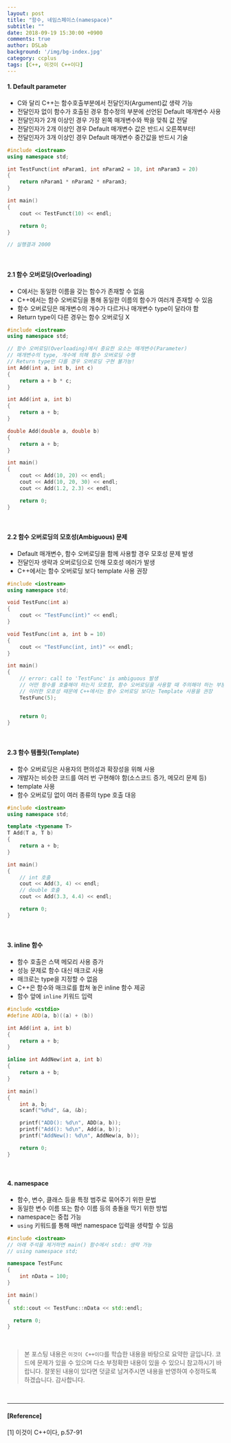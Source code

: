 ```yaml
---
layout: post
title: "함수, 네임스페이스(namespace)"
subtitle: ""
date: 2018-09-19 15:30:00 +0900
comments: true
author: DSLab
background: '/img/bg-index.jpg'
category: ccplus
tags: [C++, 이것이 C++이다]
---
```


#### 1. Default parameter

  - C와 달리 C++는 함수호출부분에서 전달인자(Argument)값 생략 가능
  - 전달인자 없이 함수가 호출된 경우 함수정의 부분에 선언된 Default 매개변수 사용
  - 전달인자가 2개 이상인 경우 가장 왼쪽 매개변수와 짝을 맞춰 값 전달
  - 전달인자가 2개 이상인 경우 Default 매개변수 값은 반드시 오른쪽부터!
  - 전달인자가 3개 이상인 경우 Default 매개변수 중간값을 반드시 기술

```c++
#include <iostream>
using namespace std;

int TestFunct(int nParam1, int nParam2 = 10, int nParam3 = 20)
{
    return nParam1 * nParam2 * nParam3;
}

int main()
{
    cout << TestFunct(10) << endl;

    return 0;
}

// 실행결과 2000
```

<br>

#### 2.1 함수 오버로딩(Overloading)
  - C에서는 동일한 이름을 갖는 함수가 존재할 수 없음
  - C++에서는 함수 오버로딩을 통해 동일한 이름의 함수가 여러개 존재할 수 있음
  - 함수 오버로딩은 매개변수의 개수가 다르거나 매개변수 type이 달라야 함
  - Return type이 다른 경우는 함수 오버로딩 X

```c++
#include <iostream>
using namespace std;

// 함수 오버로딩(Overloading)에서 중요한 요소는 매개변수(Parameter)
// 매개변수의 type, 개수에 의해 함수 오버로딩 수행
// Return type만 다를 경우 오버로딩 구현 불가능!
int Add(int a, int b, int c)
{
    return a + b * c;
}

int Add(int a, int b)
{
    return a + b;
}

double Add(double a, double b)
{
    return a + b;
}

int main()
{
    cout << Add(10, 20) << endl;
    cout << Add(10, 20, 30) << endl;
    cout << Add(1.2, 2.3) << endl;

    return 0;
}
```

<br>

#### 2.2 함수 오버로딩의 모호성(Ambiguous) 문제
  - Default 매개변수, 함수 오버로딩을 함께 사용할 경우 모호성 문제 발생
  - 전달인자 생략과 오버로딩으로 인해 모호성 에러가 발생
  - C++에서는 함수 오버로딩 보다 template 사용 권장

```c++
#include <iostream>
using namespace std;

void TestFunc(int a)
{
    cout << "TestFunc(int)" << endl;
}

void TestFunc(int a, int b = 10)
{
    cout << "TestFunc(int, int)" << endl;
}

int main()
{
    // error: call to 'TestFunc' is ambiguous 발생
    // 어떤 함수를 호출해야 하는지 모호함, 함수 오버로딩을 사용할 때 주의해야 하는 부분!
    // 이러한 모호성 때문에 C++에서는 함수 오버로딩 보다는 Template 사용을 권장
    TestFunc(5);


    return 0;
}

```

<br>

#### 2.3 함수 템플릿(Template)
  - 함수 오버로딩은 사용자의 편의성과 확장성을 위해 사용
  - 개발자는 비슷한 코드를 여러 번 구현해야 함(소스코드 증가, 메모리 문제 등)
  - template 사용
  - 함수 오버로딩 없이 여러 종류의 type 호출 대응

```c++
#include <iostream>
using namespace std;

template <typename T>
T Add(T a, T b)
{
    return a + b;
}

int main()
{  
    // int 호출
    cout << Add(3, 4) << endl;
    // double 호출
    cout << Add(3.3, 4.4) << endl;

    return 0;
}
```

<br>

#### 3. inline 함수
  - 함수 호출은 스택 메모리 사용 증가
  - 성능 문제로 함수 대신 매크로 사용
  - 매크로는 type을 지정할 수 없음
  - C++은 함수와 매크로를 합쳐 놓은 inline 함수 제공
  - 함수 앞에 `inline` 키워드 입력

```c++
#include <cstdio>
#define ADD(a, b)((a) + (b))

int Add(int a, int b)
{
    return a + b;
}

inline int AddNew(int a, int b)
{
    return a + b;
}

int main()
{
    int a, b;
    scanf("%d%d", &a, &b);

    printf("ADD(): %d\n", ADD(a, b));
    printf("Add(): %d\n", Add(a, b));
    printf("AddNew(): %d\n", AddNew(a, b));

    return 0;
}
```

<br>

#### 4. namespace
  - 함수, 변수, 클래스 등을 특정 범주로 묶어주기 위한 문법
  - 동일한 변수 이름 또는 함수 이름 등의 충돌을 막기 위한 방법
  - namespace는 중첩 가능
  - `using` 키워드를 통해 매번 namespace 입력을 생략할 수 있음

```c++
#include <iostream>
// 아래 주석을 제거하면 main() 함수에서 std:: 생략 가능
// using namespace std;

namespace TestFunc
{
    int nData = 100;
}

int main()
{
  std::cout << TestFunc::nData << std::endl;

  return 0;
}
```

<br>

>본 포스팅 내용은 `이것이 C++이다`를 학습한 내용을 바탕으로 요약한 글입니다. 코드에 문제가 있을 수 있으며 다소 부정확한 내용이 있을 수 있으니 참고하시기 바랍니다. 잘못된 내용이 있다면 덧글로 남겨주시면 내용을 반영하여 수정하도록 하겠습니다. 감사합니다.

<br>

---

#### [Reference]

[1] 이것이 C++이다, p.57-91
